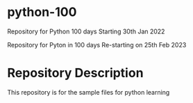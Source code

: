 # python-100
Repository for Python 100 days Starting 30th Jan 2022

Repository for Pyton in 100 days Re-starting on 25th Feb 2023


Repository Description
======================

This repository is for the sample files for python learning 
